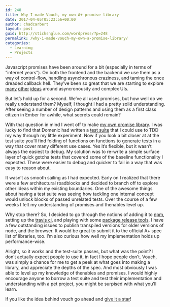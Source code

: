 ```yaml
---
id: 248
title: Why I made Vouch, my own A+ promise library
date: 2017-04-05T05:23:56+00:00
author: chadcarbert
layout: post
guid: http://sticksnglue.com/wordpress/?p=248
permalink: /why-i-made-vouch-my-own-a-promise-library/
categories:
  - Learning
  - Projects
---
```

Javascript promises have been around for a bit (especially in terms of &#8220;internet years&#8221;). On both the frontend and the backend we use them as a way of control-flow, handling asynchronous craziness, and taming the once dreaded callback hell. They&#8217;ve been so great that we are starting to explore [many](http://ember-concurrency.com/) [other](https://github.com/ReactiveX/rxjs) [ideas](https://github.com/mobxjs/mobx) around asyncronousity and complex UIs.

But let&#8217;s hold up for a second. We&#8217;ve all used promises, but how well do we really understand them? Myself, I thought I had a pretty solid understanding. After seeing a number of design patterns and using them as a first class citizen in Ember for awhile, what secrets could remain?

With that question in mind I went off to make [my own promise library](http://github.com/chadian/vouch). I was lucky to find that Domenic had written a [test suite](https://github.com/promises-aplus/promises-tests) that I could use to TDD my way through my little experiment. Now if you look a bit closer at at the test suite you&#8217;ll find folding of functions on functions to generate tests in a way that cover many different use cases. Yes it&#8217;s flexible, but it wasn&#8217;t always the easiest to debug. My solution was to re-write a simple surface layer of quick gotcha tests that covered some of the baseline functionality I expected. These were easier to debug and quicker to fail in a way that was easy to reason about.

It wasn&#8217;t as smooth sailing as I had expected. Early on I realized that there were a few architectural roadblocks and decided to branch off to explore other ideas within my existing boundaries. One of the awesome things about having a test suite was seeing how tackling one internal concept would unlock blocks of passed unrelated tests. Over the course of a few weeks I felt my understanding of promises and thenables level up.

Why stop there? So, I decided to go through the notions of adding it to [npm](https://www.npmjs.com/package/vouch-promise), setting up the [travis ci](https://travis-ci.org/chadian/vouch), and playing with some [package release tools](https://github.com/webpro/release-it). I have a few outstanding issues to publish transpiled versions for older versions of node, and the browser. It would be great to submit it to the official A+ spec list of libraries, too. I&#8217;m also curious how well my implementation holds up performance-wise.

Alright, so it works and the test-suite passes, but what was the point? I don&#8217;t actually expect people to use it, in fact I hope people don&#8217;t. Vouch, was simply a chance for me to get a peek at what goes into making a library, and appreciate the depths of the spec. And most obviously I was able to level up my knowledge of thenables and promises. I would highly encourage anyone to borrow a test suite and test their implementation and understanding with a pet project, you might be surpised with what you&#8217;ll learn.

If you like the idea behind vouch go ahead and [give it a star](http://github.com/chadian/vouch)!